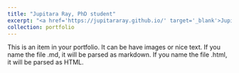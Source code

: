```yaml
---
title: "Jupitara Ray, PhD student"
excerpt: "<a href='https://jupitararay.github.io/' target='_blank'>Jupitara Ray</a> is a sixth-year PhD student in Linguistics at Boston University, broadly interested in phonetics and phonology, sociolinguistics, bi/multi-lingualism in the diasporic community, etc. A research fellow in the lab in Spring 2024, she is currently working on her dissertation examining phonetic accommodation and drift of Indian English speakers in India and the US.<br/><img src='/images/Ray_J.jpg'>"
collection: portfolio
---
```


This is an item in your portfolio. It can be have images or nice text. If you name the file .md, it will be parsed as markdown. If you name the file .html, it will be parsed as HTML. 
